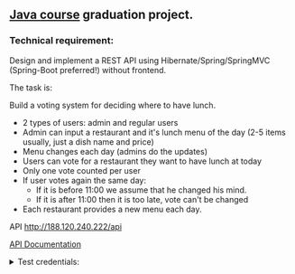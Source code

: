 ## [Java course](https://topjava.ru/topjava) graduation project.

### Technical requirement:

Design and implement a REST API using Hibernate/Spring/SpringMVC (Spring-Boot preferred!) without frontend.

The task is:

Build a voting system for deciding where to have lunch.

* 2 types of users: admin and regular users
* Admin can input a restaurant and it's lunch menu of the day (2-5 items usually, just a dish name and price)
* Menu changes each day (admins do the updates)
* Users can vote for a restaurant they want to have lunch at today
* Only one vote counted per user
* If user votes again the same day:
    * If it is before 11:00 we assume that he changed his mind.
    * If it is after 11:00 then it is too late, vote can't be changed
* Each restaurant provides a new menu each day.

API http://188.120.240.222/api

[API Documentation](http://188.120.240.222/swagger-ui/index.html)

<details>
<summary>Test credentials:</summary>
admin@mail.ru:password
user@mail.ru:password
</details>
